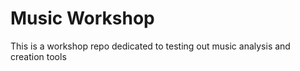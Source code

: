 # Music Workshop

This is a workshop repo dedicated to testing out music analysis and creation
tools
